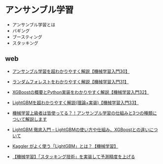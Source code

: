 # アンサンブル学習
- アンサンブル学習とは
- バギング
- ブースティング
- スタッキング

## web
- [アンサンブル学習を超わかりやすく解説【機械学習入門30】](https://datawokagaku.com/ensemble/)
- [ランダムフォレストをわかりやすく解説【機械学習入門31】](https://datawokagaku.com/random_forest/)
- [XGBoostの概要とPython実装をわかりやすく解説【機械学習入門32】](https://datawokagaku.com/xgboost/)
- [LightGBMを超わかりやすく解説(理論+実装)【機械学習入門33】](https://datawokagaku.com/lightgbm/)

- [機械学習上級者は皆使ってる？！アンサンブル学習の仕組みと3つの種類について解説します](https://www.codexa.net/what-is-ensemble-learning/)
- [LightGBM 徹底入門 – LightGBMの使い方や仕組み、XGBoostとの違いについて](https://www.codexa.net/lightgbm-beginner/)
- [Kaggler がよく使う「LightGBM」とは？【機械学習】](https://rightcode.co.jp/blog/information-technology/lightgbm-useful-for-kaggler)
- [【機械学習】「スタッキング技術」を実装して予測精度を上げる](https://rightcode.co.jp/blog/information-technology/kaggler-stacking-prediction-accuracy)
